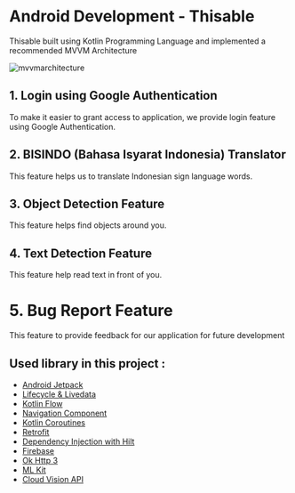 # Android Development - Thisable

Thisable built using Kotlin Programming Language and implemented a recommended MVVM Architecture

![mvvmarchitecture](https://www.journaldev.com/wp-content/uploads/2018/04/android-mvvm-pattern.png)

## 1. Login using Google Authentication
To make it easier to grant access to application, we provide login feature using Google Authentication.

## 2. BISINDO (Bahasa Isyarat Indonesia) Translator
This feature helps us to translate Indonesian sign language words. 

## 3. Object Detection Feature
This feature helps find objects around you.

## 4. Text Detection Feature
This feature help read text in front of you.

# 5. Bug Report Feature
This feature to provide feedback for our application for future development

## Used library in this project :
  - [Android Jetpack](https://developer.android.com/jetpack)
  - [Lifecycle & Livedata](https://developer.android.com/jetpack/androidx/releases/lifecycle)
  - [Kotlin Flow](https://developer.android.com/kotlin/flow)
  - [Navigation Component](https://developer.android.com/jetpack/androidx/releases/navigation)
  - [Kotlin Coroutines](https://developer.android.com/kotlin/coroutines)    
  - [Retrofit](https://square.github.io/retrofit/)
  - [Dependency Injection with Hilt](https://developer.android.com/training/dependency-injection/hilt-android)   
  - [Firebase](https://firebase.google.com/docs/)    
  - [Ok Http 3](https://square.github.io/okhttp/) 
  - [ML Kit](https://developers.google.com/ml-kit)
  - [Cloud Vision API](https://cloud.google.com/vision)


